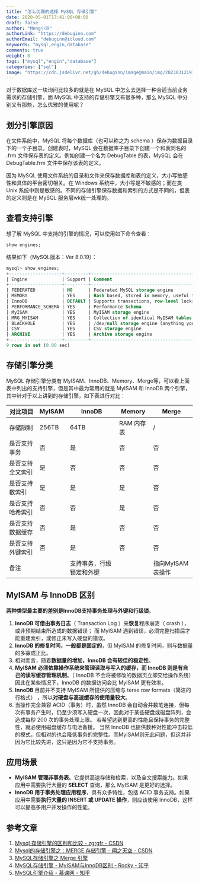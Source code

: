 ```yaml
---
title: "怎么优雅的选择 MySQL 存储引擎"
date: 2020-05-01T17:41:00+08:00
draft: false
author: "Meng小羽"
authorLink: "https://debuginn.com"
authorEmail: "debuginn@icloud.com"
keywords: "mysql,engin,database"
comments: true
weight: 0
tags: ["mysql","engin","database"]
categories: ["sql"]
image: "https://cdn.jsdelivr.net/gh/debuginn/image@main/img/202303121916799.jpg"
---
```


对于数据库这一块询问比较多的就是在 MySQL 中怎么去选择一种合适当前业务需求的存储引擎，而 MySQL 中支持的存储引擎又有很多种，那么 MySQL 中分别又有那些，怎么优雅的使用呢？

## 划分引擎原因

在文件系统中，MySQL 将每个数据库（也可以称之为 schema ）保存为数据目录下的一个子目录。创建表时，MySQL 会在数据库子目录下创建一个和表同名的 .frm 文件保存表的定义。例如创建一个名为 DebugTable 的表，MySQL 会在 DebugTable.frm 文件中保存该表的定义。

因为 MySQL 使用文件系统的目录和文件来保存数据库和表的定义，大小写敏感性和具体的平台密切相关。在 Windows 系统中，大小写是不敏感的；而在类 Unix 系统中则是敏感的。不同的存储引擎保存数据和索引的方式是不同的，但表的定义则是在 MySQL 服务层wk统一处理的。

## 查看支持引擎

想了解 MySQL 中支持的引擎的情况，可以使用如下命令查看：

```sql
show engines;
```

结果如下（MySQL版本：Ver 8.0.19）：

```sql
mysql> show engines;
+--------------------+---------+----------------------------------------------------------------+--------------+------+------------+
| Engine             | Support | Comment                                                        | Transactions | XA   | Savepoints |
+--------------------+---------+----------------------------------------------------------------+--------------+------+------------+
| FEDERATED          | NO      | Federated MySQL storage engine                                 | NULL         | NULL | NULL       |
| MEMORY             | YES     | Hash based, stored in memory, useful for temporary tables      | NO           | NO   | NO         |
| InnoDB             | DEFAULT | Supports transactions, row-level locking, and foreign keys     | YES          | YES  | YES        |
| PERFORMANCE_SCHEMA | YES     | Performance Schema                                             | NO           | NO   | NO         |
| MyISAM             | YES     | MyISAM storage engine                                          | NO           | NO   | NO         |
| MRG_MYISAM         | YES     | Collection of identical MyISAM tables                          | NO           | NO   | NO         |
| BLACKHOLE          | YES     | /dev/null storage engine (anything you write to it disappears) | NO           | NO   | NO         |
| CSV                | YES     | CSV storage engine                                             | NO           | NO   | NO         |
| ARCHIVE            | YES     | Archive storage engine                                         | NO           | NO   | NO         |
+--------------------+---------+----------------------------------------------------------------+--------------+------+------------+
9 rows in set (0.00 sec)
```

## 存储引擎分类

MySQL 存储引擎分类有 MyISAM、InnoDB、Memory、Merge等，可以看上面表中列出的支持引擎，但是其中最为常用的就是 MyISAM 和 InnoDB 两个引擎，其中针对于以上讲到的存储引擎，如下表进行对比：

| 对比项目     | MyISAM | InnoDB       | Memory  | Merge       |
|----------|--------|--------------|---------|-------------|
| 存储限制     | 256TB  | 64TB         | RAM 内存表 | /           |
| 是否支持事务   | 否      | 是            | 否       | 否           |
| 是否支持全文索引 | 是      | 否            | 否       | 否           |
| 是否支持数索引  | 是      | 是            | 是       | 否           |
| 是否支持哈希索引 | 否      | 否            | 是       | 否           |
| 是否支持数据缓存 | 否      | 是            | 否       | 否           |
| 是否支持外键索引 | 否      | 是            | 否       | 否           |
| 备注       |        | 支持事务，行级锁定和外键 |         | 指向MyISAM表操作 |

## MyISAM 与 InnoDB 区别

**两种类型最主要的差别是InnoDB支持事务处理与外键和行级锁**。

1. **InnoDB 可借由事务日志**（ Transaction Log ）来**恢复**程序崩溃（ crash ），或非预期结束所造成的数据错误； 而 MyISAM 遇到错误，必须完整扫描后才能重建索引，或修正未写入硬盘的错误。
2. **InnoDB 的修复时间，一般都是固定的**，但 MyISAM 的修复时间，则与数据量的多寡成正比。 
3. 相对而言，随着**数据量的增加，InnoDB 会有较佳的稳定性**。 
4. **MyISAM 必须依靠操作系统来管理读取与写入的缓存，而 InnoDB 则是有自己的读写缓存管理机制**。（ InnoDB 不会将被修改的数据页立即交给操作系统）因此在某些情况下，InnoDB 的数据访问会比 MyISAM 更有效率。 
5. **InnoDB** 目前并不支持 MyISAM 所提供的压缩与 terse row formats（简洁的行格式） ，所以**对硬盘与高速缓存的使用量较大**。 
6. 当操作完全兼容 ACID（事务）时，虽然 InnoDB 会自动合并数笔连接，但每次有事务产生时，仍至少须写入硬盘一次，因此对于某些硬盘或磁盘阵列，会造成每秒 200 次的事务处理上限。 若希望达到更高的性能且保持事务的完整性，就必使用磁盘缓存与电池备援。 当然 InnoDB 也提供数种对性能冲击较低的模式，但相对的也会降低事务的完整性。而MyISAM则无此问题，但这并非因为它比较先进，这只是因为它不支持事务。

## 应用场景

- **MyISAM 管理非事务表**。它提供高速存储和检索，以及全文搜索能力。如果应用中需要执行大量的 **SELECT** 查询，那么 MyISAM 是更好的选择。 
- **InnoDB 用于事务处理应用程序**，具有众多特性，包括 ACID 事务支持。如果应用中需要**执行大量的 INSERT 或 UPDATE 操作**，则应该使用 InnoDB，这样可以提高多用户并发操作的性能。

## 参考文章

1. [Mysql 存储引擎的区别和比较 - zgrgfr - CSDN](https://blog.csdn.net/zgrgfr/article/details/74455547)
2. [Mysql的存储引擎之：MERGE 存储引擎 - 翔之天空 - CSDN](https://blog.csdn.net/fly43108622/article/details/48181049)
3. [MySQL存储引擎之 Merge 引擎](http://www.hhailuo.com/archives/18380)
4. [MySQL存储引擎 - MyISAM与InnoDB区别 - Rocky - 知乎](https://zhuanlan.zhihu.com/p/61437720)
5. [MySQL引擎介绍 - 慕课网 - 知乎](https://zhuanlan.zhihu.com/p/53619907)